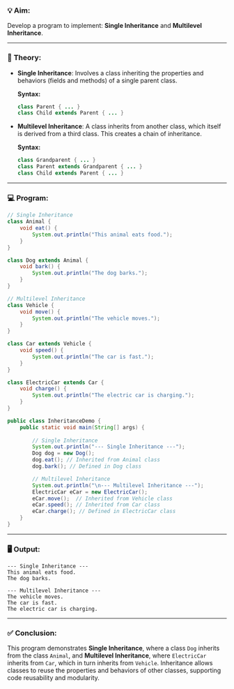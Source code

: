### 💡 **Aim:**
Develop a program to implement: **Single Inheritance** and **Multilevel Inheritance**.

---

### 📘 **Theory:**

- **Single Inheritance**: Involves a class inheriting the properties and behaviors (fields and methods) of a single parent class.
  
  **Syntax:**
  ```java
  class Parent { ... }
  class Child extends Parent { ... }
  ```

- **Multilevel Inheritance**: A class inherits from another class, which itself is derived from a third class. This creates a chain of inheritance.

  **Syntax:**
  ```java
  class Grandparent { ... }
  class Parent extends Grandparent { ... }
  class Child extends Parent { ... }
  ```

---

### 💻 **Program:**

```java
// Single Inheritance
class Animal {
    void eat() {
        System.out.println("This animal eats food.");
    }
}

class Dog extends Animal {
    void bark() {
        System.out.println("The dog barks.");
    }
}

// Multilevel Inheritance
class Vehicle {
    void move() {
        System.out.println("The vehicle moves.");
    }
}

class Car extends Vehicle {
    void speed() {
        System.out.println("The car is fast.");
    }
}

class ElectricCar extends Car {
    void charge() {
        System.out.println("The electric car is charging.");
    }
}

public class InheritanceDemo {
    public static void main(String[] args) {
        
        // Single Inheritance
        System.out.println("--- Single Inheritance ---");
        Dog dog = new Dog();
        dog.eat(); // Inherited from Animal class
        dog.bark(); // Defined in Dog class

        // Multilevel Inheritance
        System.out.println("\n--- Multilevel Inheritance ---");
        ElectricCar eCar = new ElectricCar();
        eCar.move();  // Inherited from Vehicle class
        eCar.speed(); // Inherited from Car class
        eCar.charge(); // Defined in ElectricCar class
    }
}
```

---

### 🖥️ **Output:**

```
--- Single Inheritance ---
This animal eats food.
The dog barks.

--- Multilevel Inheritance ---
The vehicle moves.
The car is fast.
The electric car is charging.
```

---

### ✅ **Conclusion:**

This program demonstrates **Single Inheritance**, where a class `Dog` inherits from the class `Animal`, and **Multilevel Inheritance**, where `ElectricCar` inherits from `Car`, which in turn inherits from `Vehicle`. Inheritance allows classes to reuse the properties and behaviors of other classes, supporting code reusability and modularity.
